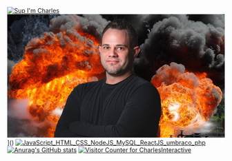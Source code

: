 [![Sup I'm Charles](https://pimp-my-readme.webapp.io/pimp-my-readme/sliding-text?emojis=1f60e_1f37a_1f44a_1f602&text=Sup%2520I%27m%2520Charles)]()
[![Charles Carroll header](https://raw.githubusercontent.com/CharlesInteractive/CharlesInteractive/main/assets/charles.jpg)](https://www.blackiceinteractive.com)]()
[![JavaScript_HTML_CSS_NodeJS_MySQL_ReactJS_umbraco_php](https://pimp-my-readme.webapp.io/pimp-my-readme/technology?technology=JavaScript_HTML_CSS_NodeJS_MySQL_ReactJS_umbraco_php)](https://pimp-my-readme.webapp.io)
[![Anurag's GitHub stats](https://github-readme-stats.vercel.app/api?username=zarlss43)](https://github.com/zarlss43/github-readme-stats)
[![Visitor Counter for CharlesInteractive](https://pimp-my-readme.webapp.io/pimp-my-readme/visitor-counter?page=CharlesInteractive)]()
<!--
**CharlesInteractive/CharlesInteractive** is a ✨ _special_ ✨ repository because its `README.md` (this file) appears on your GitHub profile.

Here are some ideas to get you started:

- 🔭 I’m currently working on ...
- 🌱 I’m currently learning ...
- 👯 I’m looking to collaborate on ...
- 🤔 I’m looking for help with ...
- 💬 Ask me about ...
- 📫 How to reach me: ...
- 😄 Pronouns: ...
- ⚡ Fun fact: ...
-->
